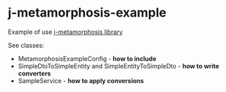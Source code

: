 # j-metamorphosis-example
Example of use [j-metamorphosis library](https://github.com/fabioformosa/j-metamorphosis)

See classes:
*  MetamorphosisExampleConfig - **how to include**
* SimpleDtoToSimpleEntity and SimpleEntityToSimpleDto - **how to write converters**
* SampleService - **how to apply conversions**
